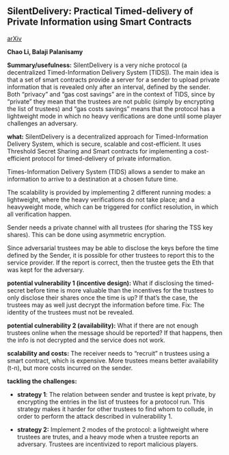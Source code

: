 ## SilentDelivery: Practical Timed-delivery of Private Information using Smart Contracts

[arXiv](https://arxiv.org/pdf/1912.07824.pdf)

**Chao Li, Balaji Palanisamy**

**Summary/usefulness:** SilentDelivery is a very niche protocol (a decentralized
Timed-Information Delivery System [TIDS]). The main idea is that a set of smart
contracts provide a server for a sender to upload private information that is
revealed only after an interval, defined by the sender. Both “privacy” and “gas
cost savings” are in the context of TIDS, since by “private” they mean that the
trustees are not public (simply by encrypting the list of trustees) and “gas
costs savings” means that the protocol has a lightweight mode in which no heavy
verifications are done until some player challenges an adversary.

**what:** SilentDelivery is a decentralized approach for Timed-Information Delivery
System, which is secure, scalable and cost-efficient. It uses Threshold Secret
Sharing and Smart contracts for implementing a cost-efficient protocol for
timed-delivery of private information.

Times-Information Delivery System (TIDS) allows a sender to make an information
to arrive to a destination at a chosen future time.

The scalability is provided by implementing 2 different running modes: a
lightweight, where the heavy verifications do not take place; and a heavyweight
mode, which can be triggered for conflict resolution, in which all verification
happen.

Sender needs a private channel with all trustees (for sharing the TSS key
shares). This can be done using asymmetric encryption.

Since adversarial trustees may be able to disclose the keys before the time
defined by the Sender, it is possible for other trustees to report this to the
service provider. If the report is correct, then the trustee gets the Eth that
was kept for the adversary.

**potential vulnerability 1 (incentive design):** What if disclosing the timed-secret before
time is more valuable than the incentives for the trustees to only disclose
their shares once the time is up? If that’s the case, the trustees may as well
just decrypt the information before time. 
Fix: The identity of the trustees must not be revealed.

**potential culnerability 2 (availability):** What if there are not enough trustees online
when the message should be reported? If that happens, then the info is not
decrypted and the service does not work.

**scalability and costs:** The receiver needs to “recruit” n  trustees using a smart
contract, which is expensive. More trustees means better availability (t-n), but
more costs incurred on the sender.

**tackling the challenges:**
 - **strategy 1**: The relation between sender and trustee is kept private, by
encrypting the entries in the list of trustees for a protocol run. This strategy
makes it harder for other trustees to find whom to collude, in order to perform
the attack described in vulnerability 1. 

 - **strategy 2:** Implement 2 modes of the protocol: a lightweight where trustees are
trutes, and a heavy mode when a trustee reports an adversary. Trustees are
incentivized to report malicious players.


